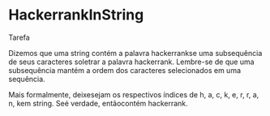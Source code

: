 # HackerrankInString

Tarefa

Dizemos que uma string contém a palavra hackerrankse uma subsequência de seus caracteres soletrar a palavra hackerrank. Lembre-se de que uma subsequência mantém a ordem dos caracteres selecionados em uma sequência.

Mais formalmente, deixesejam os respectivos índices de h, a, c, k, e, r, r, a, n, kem string. Seé verdade, entãocontém hackerrank.
